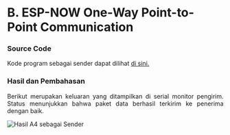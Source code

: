 # B. ESP-NOW One-Way Point-to-Point Communication

### Source Code
Kode program sebagai sender dapat dilihat <a href="https://github.com/raolaay/SistemEmbedded/blob/master/Jobsheet%202.1/B.%20ESP-NOW%20One-Way%20Point-to-Point%20Communication/One-Way%20Sebagai%20Sender.ino">di sini.</a>

### Hasil dan Pembahasan
<p align="justify">Berikut merupakan keluaran yang ditampilkan di serial monitor pengirim. Status menunjukkan bahwa paket data berhasil
terkirim ke penerima dengan baik.</p>

![Hasil A4 sebagai Sender](https://github.com/raolaay/SistemEmbedded/assets/145360333/bc436ede-b4f7-43ba-902d-2ae330de9dd6)
